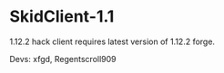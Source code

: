 # SkidClient-1.1
1.12.2 hack client requires latest version of 1.12.2 forge.






Devs:
xfgd, Regentscroll909
